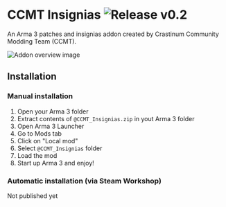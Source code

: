 # CCMT Insignias ![Release v0.2](https://img.shields.io/badge/release-v0.2-blue.svg?style=for-the-badge)
An Arma 3 patches and insignias addon created by Crastinum Community Modding Team (CCMT).

![Addon overview image](/CCMT-A3-Insignias/img/github-section-1.png)

## Installation
### Manual installation
1. Open your Arma 3 folder 
2. Extract contents of `@CCMT_Insignias.zip` in yout Arma 3 folder
3. Open Arma 3 Launcher
4. Go to Mods tab
5. Click on "Local mod"
6. Select `@CCMT_Insignias` folder
7. Load the mod
8. Start up Arma 3 and enjoy!

### Automatic installation (via Steam Workshop)
Not published yet
